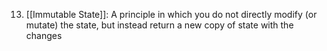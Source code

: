 13. [[Immutable State]]: A principle in which you do not directly modify (or mutate) the state, but instead return a new copy of state with the changes